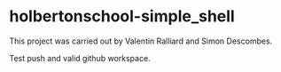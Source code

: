 # holbertonschool-simple_shell
This project was carried out by Valentin Ralliard and Simon Descombes.

Test push and valid github workspace.
